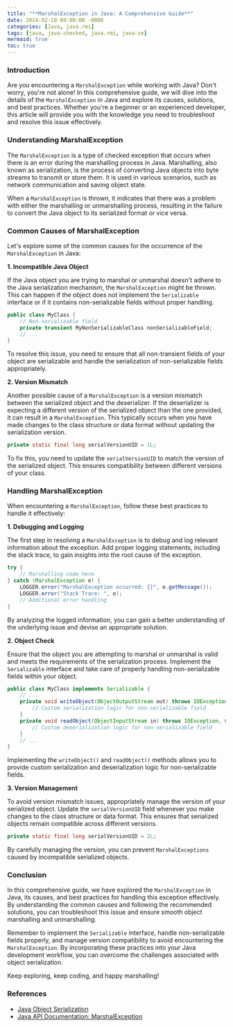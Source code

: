 ```yaml
---
title: "**MarshalException in Java: A Comprehensive Guide**"
date: 2024-02-10 09:00:00 -0000
categories: [Java, java.rmi]
tags: [java, java-checked, java.rmi, java-se]
mermaid: true
toc: true
---
```



### Introduction

Are you encountering a `MarshalException` while working with Java? Don't worry, you're not alone! In this comprehensive guide, we will dive into the details of the `MarshalException` in Java and explore its causes, solutions, and best practices. Whether you're a beginner or an experienced developer, this article will provide you with the knowledge you need to troubleshoot and resolve this issue effectively.

### Understanding MarshalException

The `MarshalException` is a type of checked exception that occurs when there is an error during the marshalling process in Java. Marshalling, also known as serialization, is the process of converting Java objects into byte streams to transmit or store them. It is used in various scenarios, such as network communication and saving object state.

When a `MarshalException` is thrown, it indicates that there was a problem with either the marshalling or unmarshalling process, resulting in the failure to convert the Java object to its serialized format or vice versa.

### Common Causes of MarshalException

Let's explore some of the common causes for the occurrence of the `MarshalException` in Java:

**1. Incompatible Java Object**

If the Java object you are trying to marshal or unmarshal doesn't adhere to the Java serialization mechanism, the `MarshalException` might be thrown. This can happen if the object does not implement the `Serializable` interface or if it contains non-serializable fields without proper handling.

```java
public class MyClass {
    // Non-serializable field
    private transient MyNonSerializableClass nonSerializableField;
    // ...
}
```

To resolve this issue, you need to ensure that all non-transient fields of your object are serializable and handle the serialization of non-serializable fields appropriately.

**2. Version Mismatch**

Another possible cause of a `MarshalException` is a version mismatch between the serialized object and the deserializer. If the deserializer is expecting a different version of the serialized object than the one provided, it can result in a `MarshalException`. This typically occurs when you have made changes to the class structure or data format without updating the serialization version.

```java
private static final long serialVersionUID = 1L;
```

To fix this, you need to update the `serialVersionUID` to match the version of the serialized object. This ensures compatibility between different versions of your class.

### Handling MarshalException

When encountering a `MarshalException`, follow these best practices to handle it effectively:

**1. Debugging and Logging**

The first step in resolving a `MarshalException` is to debug and log relevant information about the exception. Add proper logging statements, including the stack trace, to gain insights into the root cause of the exception.

```java
try {
    // Marshalling code here
} catch (MarshalException e) {
    LOGGER.error("MarshalException occurred: {}", e.getMessage());
    LOGGER.error("Stack Trace: ", e);
    // Additional error handling
}
```

By analyzing the logged information, you can gain a better understanding of the underlying issue and devise an appropriate solution.

**2. Object Check**

Ensure that the object you are attempting to marshal or unmarshal is valid and meets the requirements of the serialization process. Implement the `Serializable` interface and take care of properly handling non-serializable fields within your object.

```java
public class MyClass implements Serializable {
    // ...
    private void writeObject(ObjectOutputStream out) throws IOException {
        // Custom serialization logic for non-serializable field
    }
    private void readObject(ObjectInputStream in) throws IOException, ClassNotFoundException {
        // Custom deserialization logic for non-serializable field
    }
    // ...
}
```

Implementing the `writeObject()` and `readObject()` methods allows you to provide custom serialization and deserialization logic for non-serializable fields.

**3. Version Management**

To avoid version mismatch issues, appropriately manage the version of your serialized object. Update the `serialVersionUID` field whenever you make changes to the class structure or data format. This ensures that serialized objects remain compatible across different versions.

```java
private static final long serialVersionUID = 2L;
```

By carefully managing the version, you can prevent `MarshalExceptions` caused by incompatible serialized objects.

### Conclusion

In this comprehensive guide, we have explored the `MarshalException` in Java, its causes, and best practices for handling this exception effectively. By understanding the common causes and following the recommended solutions, you can troubleshoot this issue and ensure smooth object marshalling and unmarshalling.

Remember to implement the `Serializable` interface, handle non-serializable fields properly, and manage version compatibility to avoid encountering the `MarshalException`. By incorporating these practices into your Java development workflow, you can overcome the challenges associated with object serialization.

Keep exploring, keep coding, and happy marshalling!

### References

- [Java Object Serialization](https://docs.oracle.com/javase/8/docs/technotes/guides/serialization/index.html)
- [Java API Documentation: MarshalException](https://docs.oracle.com/javase/10/docs/api/javax/xml/bind/MarshalException.html)

